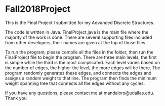 # Fall2018Project
This is the Final Project I submitted for my Advanced Discrete Structures.

The code is written in Java.
FinalProject.java is the main file where the majority of the work is done.
There are several supporting files included from other developers, their names are given at the top of those files.

To run the program, please compile all the files in the folder, then run the FinalProject file to begin the program.
There are three main levels, the first is simple while the third is the most complicated.
Each level varies based on the number of edges, the higher the level, the more edges will be there.
The program randomly generates these edges, and connects the edges and assigns a random weight to that line.
The program then finds the minimum weight spanning tree that connects all the edges without any cycles.

If you have any questions, please contact me at mandaloro@udallas.edu.
Thank you
